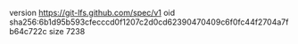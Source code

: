 version https://git-lfs.github.com/spec/v1
oid sha256:6b1d95b593cfecccd0f1207c2d0cd62390470409c6f0fc44f2704a7fb64c722c
size 7238
